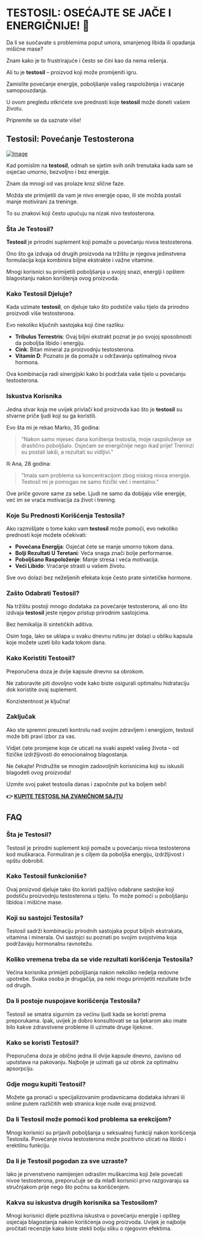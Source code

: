 # TESTOSIL: OSEĆAJTE SE JAČE I ENERGIČNIJE! 💪

Da li se suočavate s problemima poput umora, smanjenog libida ili opadanja mišićne mase? 

Znam kako je to frustrirajuće i često se čini kao da nema rešenja. 

Ali tu je **testosil** – proizvod koji može promijeniti igru. 

Zamislite povećanje energije, poboljšanje vašeg raspoloženja i vraćanje samopouzdanja. 

U ovom pregledu otkrićete sve prednosti koje **testosil** može doneti vašem životu. 

Pripremite se da saznate više!

## Testosil: Povećanje Testosterona

[![Image](https://www2.sellhealth.com/258/testosil_5c_1.png)](https://gchaffi.com/IprS4oEr)

Kad pomislim na **testosil**, odmah se sjetim svih onih trenutaka kada sam se osjećao umorno, bezvoljno i bez energije. 

Znam da mnogi od vas prolaze kroz slične faze. 

Možda ste primijetili da vam je nivo energije opao, ili ste možda postali manje motivirani za treninge. 

To su znakovi koji često upućuju na nizak nivo testosterona.

### Šta Je Testosil?

**Testosil** je prirodni suplement koji pomaže u povećanju nivoa testosterona. 

Ono što ga izdvaja od drugih proizvoda na tržištu je njegova jedinstvena formulacija koja kombinira biljne ekstrakte i važne vitamine.

Mnogi korisnici su primijetili poboljšanja u svojoj snazi, energiji i opštem blagostanju nakon korištenja ovog proizvoda.

### Kako Testosil Djeluje?

Kada uzimate **testosil**, on djeluje tako što podstiče vašu tijelo da prirodno proizvodi više testosterona. 

Evo nekoliko ključnih sastojaka koji čine razliku:

- **Tribulus Terrestris**: Ovaj biljni ekstrakt poznat je po svojoj sposobnosti da poboljša libido i energiju.
- **Cink**: Bitan mineral za proizvodnju testosterona.
- **Vitamin D**: Poznato je da pomaže u održavanju optimalnog nivoa hormona.

Ova kombinacija radi sinergijski kako bi podržala vaše tijelo u povećanju testosterona.

### Iskustva Korisnika

Jedna stvar koja me uvijek privlači kod proizvoda kao što je **testosil** su stvarne priče ljudi koji su ga koristili. 

Evo šta mi je rekao Marko, 35 godina:

> "Nakon samo mjesec dana korištenja testosila, moje raspoloženje se drastično poboljšalo. 
> Osjećam se energičnije nego ikad prije! Treninzi su postali lakši, a rezultati su vidljivi." 

Ili Ana, 28 godina:

> "Imala sam problema sa koncentracijom zbog niskog nivoa energije. 
> Testosil mi je pomogao ne samo fizički već i mentalno." 

Ove priče govore same za sebe. Ljudi ne samo da dobijaju više energije, već im se vraća motivacija za život i trening.

### Koje Su Prednosti Korišćenja Testosila?

Ako razmišljate o tome kako vam **testosil** može pomoći, evo nekoliko prednosti koje možete očekivati:

- **Povećana Energija**: Osjećat ćete se manje umorno tokom dana.
- **Bolji Rezultati U Teretani**: Veća snaga znači bolje performanse.
- **Poboljšano Raspoloženje**: Manje stresa i veća motivacija.
- **Veći Libido**: Vraćanje strasti u vašem životu.

Sve ovo dolazi bez neželjenih efekata koje često prate sintetičke hormone.

### Zašto Odabrati Testosil?

Na tržištu postoji mnogo dodataka za povećanje testosterona, ali ono što izdvaja **testosil** jeste njegov pristup prirodnim sastojcima. 

Bez hemikalija ili sintetičkih aditiva.

Osim toga, lako se uklapa u svaku dnevnu rutinu jer dolazi u obliku kapsula koje možete uzeti bilo kada tokom dana.

### Kako Koristiti Testosil?

Preporučena doza je dvije kapsule dnevno sa obrokom. 

Ne zaboravite piti dovoljno vode kako biste osigurali optimalnu hidrataciju dok koristite ovaj suplement.

Konzistentnost je ključna!

### Zaključak

Ako ste spremni preuzeti kontrolu nad svojim zdravljem i energijom, testosil može biti pravi izbor za vas. 

Vidjet ćete promjene koje će uticati na svaki aspekt vašeg života – od fizičke izdržljivosti do emocionalnog blagostanja.

Ne čekajte! Pridružite se mnogim zadovoljnih korisnicima koji su iskusili blagodeti ovog proizvoda!

Uzmite svoj paket testosila danas i započnite put ka boljem sebi!



**👉 [KUPITE TESTOSIL NA ZVANIČNOM SAJTU](https://gchaffi.com/IprS4oEr)**

## FAQ

### Šta je Testosil?
Testosil je prirodni suplement koji pomaže u povećanju nivoa testosterona kod muškaraca. Formuliran je s ciljem da poboljša energiju, izdržljivost i opštu dobrobit.

### Kako Testosil funkcioniše?
Ovaj proizvod djeluje tako što koristi pažljivo odabrane sastojke koji podstiču proizvodnju testosterona u tijelu. To može pomoći u poboljšanju libidoa i mišićne mase.

### Koji su sastojci Testosila?
Testosil sadrži kombinaciju prirodnih sastojaka poput biljnih ekstrakata, vitamina i minerala. Ovi sastojci su poznati po svojim svojstvima koja podržavaju hormonalnu ravnotežu.

### Koliko vremena treba da se vide rezultati korišćenja Testosila?
Većina korisnika primijeti poboljšanja nakon nekoliko nedelja redovne upotrebe. Svaka osoba je drugačija, pa neki mogu primijetiti rezultate brže od drugih.

### Da li postoje nuspojave korišćenja Testosila?
Testosil se smatra sigurnim za većinu ljudi kada se koristi prema preporukama. Ipak, uvijek je dobro konsultovati se sa ljekarom ako imate bilo kakve zdravstvene probleme ili uzimate druge lijekove.

### Kako se koristi Testosil?
Preporučena doza je obično jedna ili dvije kapsule dnevno, zavisno od uputstava na pakovanju. Najbolje je uzimati ga uz obrok za optimalnu apsorpciju.

### Gdje mogu kupiti Testosil?
Možete ga pronaći u specijalizovanim prodavnicama dodataka ishrani ili online putem različitih web stranica koje nude ovaj proizvod.

### Da li Testosil može pomoći kod problema sa erekcijom?
Mnogi korisnici su prijavili poboljšanja u seksualnoj funkciji nakon korišćenja Testosila. Povećanje nivoa testosterona može pozitivno uticati na libido i erektilnu funkciju.

### Da li je Testosil pogodan za sve uzraste?
Iako je prvenstveno namijenjen odraslim muškarcima koji žele povećati nivoe testosterona, preporučuje se da mlađi korisnici prvo razgovaraju sa stručnjakom prije nego što počnu sa korišćenjem.

### Kakva su iskustva drugih korisnika sa Testosilom?
Mnogi korisnici dijele pozitivna iskustva o povećanju energije i opšteg osjećaja blagostanja nakon korišćenja ovog proizvoda. Uvijek je najbolje pročitati recenzije kako biste stekli bolju sliku o njegovim efektima.